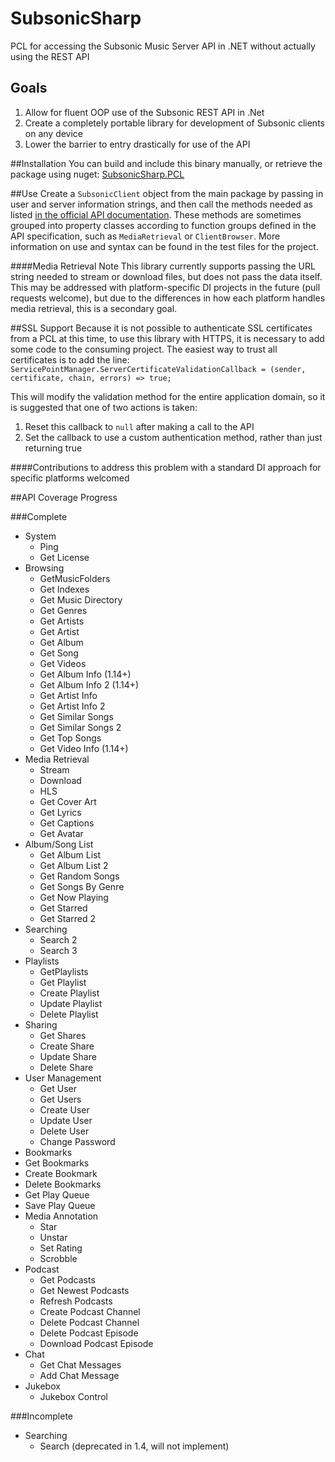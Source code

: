 # SubsonicSharp
PCL for accessing the Subsonic Music Server API in .NET without actually using the REST API

## Goals
1. Allow for fluent OOP use of the Subsonic REST API in .Net
2. Create a completely portable library for development of Subsonic clients on any device
3. Lower the barrier to entry drastically for use of the API

##Installation
You can build and include this binary manually, or retrieve the package using nuget: 
[SubsonicSharp.PCL](https://www.nuget.org/packages/SubsonicSharp.PCL)

##Use
Create a `SubsonicClient` object from the main package by passing in user and server information strings, and then call the methods needed as listed [in the official API documentation](http://www.subsonic.org/pages/api.jsp). These methods are sometimes grouped into property classes according to function groups defined in the API specification, such as `MediaRetrieval` or `ClientBrowser`. More information on use and syntax can be found in the test files for the project.

####Media Retrieval Note
This library currently supports passing the URL string needed to stream or download files, but does not pass the data itself.
This may be addressed with platform-specific DI projects in the future (pull requests welcome), but due to the differences in how each platform handles media retrieval, this is a secondary goal.

##SSL Support
Because it is not possible to authenticate SSL certificates from a PCL at this time, to use this library with HTTPS, it is necessary to add some code to the consuming project. The easiest way to trust all certificates is to add the line:
`ServicePointManager.ServerCertificateValidationCallback = (sender, certificate, chain, errors) => true;`


This will modify the validation method for the entire application domain, so it is suggested that one of two actions is taken:

1. Reset this callback to `null` after making a call to the API
2. Set the callback to use a custom authentication method, rather than just returning true

####Contributions to address this problem with a standard DI approach for specific platforms welcomed



##API Coverage Progress

###Complete

- System
  - Ping
  - Get License
- Browsing
  - GetMusicFolders
  - Get Indexes
  - Get Music Directory
  - Get Genres
  - Get Artists
  - Get Artist
  - Get Album
  - Get Song
  - Get Videos
  - Get Album Info (1.14+)
  - Get Album Info 2 (1.14+)
  - Get Artist Info
  - Get Artist Info 2
  - Get Similar Songs
  - Get Similar Songs 2
  - Get Top Songs
  - Get Video Info (1.14+)
- Media Retrieval
  - Stream
  - Download
  - HLS
  - Get Cover Art
  - Get Lyrics
  - Get Captions
  - Get Avatar
- Album/Song List
  - Get Album List
  - Get Album List 2
  - Get Random Songs
  - Get Songs By Genre
  - Get Now Playing
  - Get Starred
  - Get Starred 2
- Searching
  - Search 2
  - Search 3
- Playlists
  - GetPlaylists
  - Get Playlist
  - Create Playlist
  - Update Playlist
  - Delete Playlist
- Sharing
  - Get Shares
  - Create Share
  - Update Share
  - Delete Share
- User Management
  - Get User
  - Get Users
  - Create User
  - Update User
  - Delete User
  - Change Password
- Bookmarks
 - Get Bookmarks
 - Create Bookmark
 - Delete Bookmarks
 - Get Play Queue
 - Save Play Queue
- Media Annotation
  - Star
  - Unstar
  - Set Rating
  - Scrobble
- Podcast
  - Get Podcasts
  - Get Newest Podcasts
  - Refresh Podcasts
  - Create Podcast Channel
  - Delete Podcast Channel
  - Delete Podcast Episode
  - Download Podcast Episode
- Chat
  - Get Chat Messages
  - Add Chat Message
- Jukebox
  - Jukebox Control

###Incomplete

- Searching
  - Search (deprecated in 1.4, will not implement)
